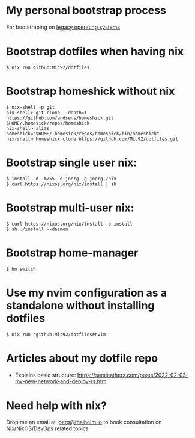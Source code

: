 # My personal bootstrap process

For bootstraping on [legacy operating systems](https://github.com/Mic92/dotfiles/wiki#bootstrap-for-legacy-operating-systems)

# Bootstrap dotfiles when having nix

```console
$ nix run github:Mic92/dotfiles
```

# Bootstrap homeshick without nix

```console
$ nix-shell -p git
nix-shell> git clone --depth=1 https://github.com/andsens/homeshick.git $HOME/.homesick/repos/homeshick
nix-shell> alias homeshick="$HOME/.homesick/repos/homeshick/bin/homeshick"
nix-shell> homeshick clone https://github.com/Mic92/dotfiles.git
```

# Bootstrap single user nix:

```console
$ install -d -m755 -o joerg -g joerg /nix
$ curl https://nixos.org/nix/install | sh
```

# Bootstrap multi-user nix:

```console
$ curl https://nixos.org/nix/install -o install
$ sh ./install --daemon
```

# Bootstrap home-manager

```console
$ hm switch
```

# Use my nvim configuration as a standalone without installing dotfiles

```console
$ nix run 'github:Mic92/dotfiles#nvim'
```

# Articles about my dotfile repo

- Explains basic structure: https://samleathers.com/posts/2022-02-03-my-new-network-and-deploy-rs.html

# Need help with nix?

Drop me an email at joerg@thalheim.io to book consultation on Nix/NixOS/DevOps related topics

